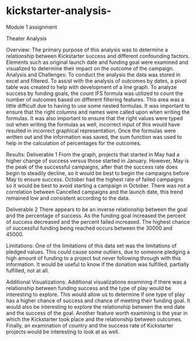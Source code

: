 # kickstarter-analysis-
Module 1 assignment 

Theater Analysis 

Overview: The primary purpose of this analysis was to determine a relationship between Kickstarter success and different confounding factors. Elements such as original launch date and funding goal were examined and visualized to determine their impact on the outcome of the campaign. 
Analysis and Challenges: To conduct the analysis the data was stored in excel and filtered. To assist with the analysis of outcomes by dates, a pivot table was created to help with development of a line graph. To analyze success by funding goals, the count IFS formula was utilized to count the number of outcomes based on different filtering features. This area was a little difficult due to having to use some nested formulas. It was important to ensure that the right columns and names were called upon when writing the formulas. It was also important to ensure that the right values were typed out when writing the formulas as well, incorrect input of this would have resulted in incorrect graphical representation. Once the formulas were written out and the information was saved, the sum function was used to help in the calculation of percentages for the outcomes. 

Results: 
Deliverable 1
From the graph, projects that started in May had a higher change of success versus those started in January. However, May is the peak of the successful campaigns, after that the success rate does begin to steadily decline, so it would be best to begin the campaigns before May to ensure success. October had the highest rate of failed campaigns so it would be best to avoid starting a campaign in October. There was not a correlation between Cancelled campaigns and the launch date, this trend remained low and consistent according to the data. 

Deliverable 2
There appears to be an inverse relationship between the goal and the percentage of success. As the funding goal increased the percent of success decreased and the percent failed increased. The highest chance of successful funding being reached occurs between the 30000 and 45000. 

Limitations:
One of the limitations of this data set was the limitations of pledged values. This could cause some outliers, due to someone pledging a high amount of funding to a project but never following through with this information. It would be useful to know if the donation was fulfilled, partially fulfilled, not at all. 

Additional Visualizations: 
Additional visualizations examining if there was a relationship between funding success and the type of play would be interesting to explore. This would allow us to determine if one type of play has a higher chance of success and chance of meeting their funding goal. It would also be interesting to explore the relationship between the end date and the success of the goal. Another feature worth examining is the year in which the Kickstarter took place and the relationship between outcomes. Finally, an examination of country and the success rate of Kickstarter projects would be interesting to look at as well. 
